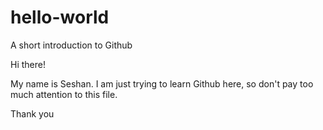 # hello-world
A short introduction to Github

Hi there!

My name is Seshan.
I am just trying to learn Github here, so don't pay too much attention to this file.

Thank you
